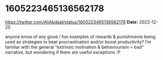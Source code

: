# 1605223465136562178
https://twitter.com/AliAbdaal/status/1605223465136562178
**Date:** 2022-12-20

anyone know of any good / fun examples of rewards & punishments being used as strategies to beat procrastination and/or boost productivity? I’m familiar with the general “extrinsic motivation & behaviourism = bad” narrative, but wondering if there are useful exceptions :P
